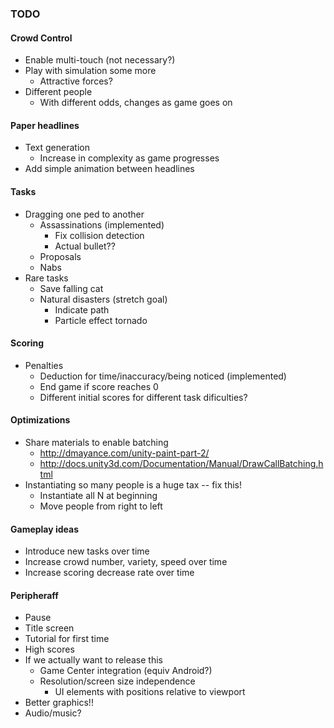 ### TODO

#### Crowd Control
* Enable multi-touch (not necessary?)
* Play with simulation some more
	- Attractive forces?
* Different people
	- With different odds, changes as game goes on

#### Paper headlines
* Text generation 
	- Increase in complexity as game progresses
* Add simple animation between headlines

#### Tasks
* Dragging one ped to another
	- Assassinations (implemented)
		- Fix collision detection
		- Actual bullet??
	- Proposals
	- Nabs
* Rare tasks
	- Save falling cat
	- Natural disasters (stretch goal)
 		- Indicate path
 		- Particle effect tornado

#### Scoring
* Penalties
	- Deduction for time/inaccuracy/being noticed (implemented)
	- End game if score reaches 0
	- Different initial scores for different task dificulties?

#### Optimizations
* Share materials to enable batching
	- http://dmayance.com/unity-paint-part-2/
	- http://docs.unity3d.com/Documentation/Manual/DrawCallBatching.html
* Instantiating so many people is a huge tax -- fix this!
	- Instantiate all N at beginning
	- Move people from right to left

#### Gameplay ideas
* Introduce new tasks over time
* Increase crowd number, variety, speed over time
* Increase scoring decrease rate over time

#### Peripheraff
* Pause 
* Title screen
* Tutorial for first time
* High scores
* If we actually want to release this
	- Game Center integration (equiv Android?)
	- Resolution/screen size independence
		- UI elements with positions relative to viewport
* Better graphics!!
* Audio/music?

